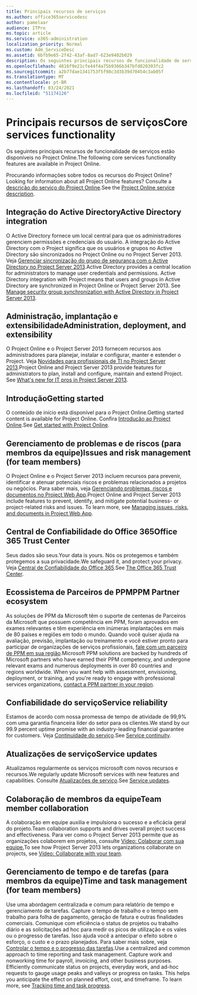 ```yaml
---
title: Principais recursos de serviços
ms.author: office365servicedesc
author: pamelaar
audience: ITPro
ms.topic: article
ms.service: o365-administration
localization_priority: Normal
ms.custom: Adm_ServiceDesc
ms.assetid: 6bfb9e65-2f42-43af-8ad7-623e9402b029
description: Os seguintes principais recursos de funcionalidade de serviços estão disponíveis no Project Online.
ms.openlocfilehash: 4816f9e21cfe44f4a75b9366b347bfd820303fc2
ms.sourcegitcommit: a2b77dae1341753f5f98c3d3b39d70454c3ab05f
ms.translationtype: MT
ms.contentlocale: pt-BR
ms.lasthandoff: 03/24/2021
ms.locfileid: "51174126"
---
```

# <a name="core-services-functionality"></a><span data-ttu-id="a5499-103">Principais recursos de serviços</span><span class="sxs-lookup"><span data-stu-id="a5499-103">Core services functionality</span></span>

<span data-ttu-id="a5499-104">Os seguintes principais recursos de funcionalidade de serviços estão disponíveis no Project Online.</span><span class="sxs-lookup"><span data-stu-id="a5499-104">The following core services functionality features are available in Project Online.</span></span>
  
<span data-ttu-id="a5499-105">Procurando informações sobre todos os recursos do Project Online?</span><span class="sxs-lookup"><span data-stu-id="a5499-105">Looking for information about all Project Online features?</span></span> <span data-ttu-id="a5499-106">Consulte a [descrição do serviço do Project Online](project-online-service-description.md).</span><span class="sxs-lookup"><span data-stu-id="a5499-106">See the [Project Online service description](project-online-service-description.md).</span></span>
  
## <a name="active-directory-integration"></a><span data-ttu-id="a5499-107">Integração do Active Directory</span><span class="sxs-lookup"><span data-stu-id="a5499-107">Active Directory integration</span></span>

<span data-ttu-id="a5499-p102">O Active Directory fornece um local central para que os administradores gerenciem permissões e credenciais do usuário. A integração do Active Directory com o Project significa que os usuários e grupos no Active Directory são sincronizados no Project Online ou no Project Server 2013. Veja [Gerenciar sincronização do grupo de segurança com o Active Directory no Project Server 2013](/project/manage-security-group-synchronization-with-active-directory-in-project-server).</span><span class="sxs-lookup"><span data-stu-id="a5499-p102">Active Directory provides a central location for administrators to manage user credentials and permissions. Active Directory integration with Project means that users and groups in Active Directory are synchronized in Project Online or Project Server 2013. See [Manage security group synchronization with Active Directory in Project Server 2013](/project/manage-security-group-synchronization-with-active-directory-in-project-server).</span></span>
  
## <a name="administration-deployment-and-extensibility"></a><span data-ttu-id="a5499-111">Administração, implantação e extensibilidade</span><span class="sxs-lookup"><span data-stu-id="a5499-111">Administration, deployment, and extensibility</span></span>

<span data-ttu-id="a5499-p103">O Project Online e o Project Server 2013 fornecem recursos aos administradores para planejar, instalar e configurar, manter e estender o Project. Veja [Novidades para profissionais de TI no Project Server 2013](/project/what-s-new-for-it-pros-in-project-server-2016).</span><span class="sxs-lookup"><span data-stu-id="a5499-p103">Project Online and Project Server 2013 provide features for administrators to plan, install and configure, maintain and extend Project. See [What's new for IT pros in Project Server 2013](/project/what-s-new-for-it-pros-in-project-server-2016).</span></span>
  
## <a name="getting-started"></a><span data-ttu-id="a5499-114">Introdução</span><span class="sxs-lookup"><span data-stu-id="a5499-114">Getting started</span></span>

<span data-ttu-id="a5499-115">O conteúdo de início está disponível para o Project Online.</span><span class="sxs-lookup"><span data-stu-id="a5499-115">Getting started content is available for Project Online.</span></span> <span data-ttu-id="a5499-116">Confira [Introdução ao Project Online](https://support.office.com/article/E3E5F64F-ADA5-4F9D-A578-130B2D4E5F11).</span><span class="sxs-lookup"><span data-stu-id="a5499-116">See [Get started with Project Online](https://support.office.com/article/E3E5F64F-ADA5-4F9D-A578-130B2D4E5F11).</span></span>
  
## <a name="issues-and-risk-management-for-team-members"></a><span data-ttu-id="a5499-117">Gerenciamento de problemas e de riscos (para membros da equipe)</span><span class="sxs-lookup"><span data-stu-id="a5499-117">Issues and risk management (for team members)</span></span>

<span data-ttu-id="a5499-p105">O Project Online e o Project Server 2013 incluem recursos para prevenir, identificar e atenuar potenciais riscos e problemas relacionados a projetos ou negócios. Para saber mais, veja [Gerenciando problemas, riscos e documentos no Project Web App](/previous-versions/office/project-server-2010/hh767484(v=office.14)).</span><span class="sxs-lookup"><span data-stu-id="a5499-p105">Project Online and Project Server 2013 include features to prevent, identify, and mitigate potential business- or project-related risks and issues. To learn more, see [Managing issues, risks, and documents in Project Web App](/previous-versions/office/project-server-2010/hh767484(v=office.14)).</span></span>
  
## <a name="office-365-trust-center"></a><span data-ttu-id="a5499-120">Central de Confiabilidade do Office 365</span><span class="sxs-lookup"><span data-stu-id="a5499-120">Office 365 Trust Center</span></span>

<span data-ttu-id="a5499-121">Seus dados são seus.</span><span class="sxs-lookup"><span data-stu-id="a5499-121">Your data is yours.</span></span> <span data-ttu-id="a5499-122">Nós os protegemos e também protegemos a sua privacidade.</span><span class="sxs-lookup"><span data-stu-id="a5499-122">We safeguard it, and protect your privacy.</span></span> <span data-ttu-id="a5499-123">Veja [Central de Confiabilidade do Office 365](https://go.microsoft.com/fwlink/?LinkId=402637).</span><span class="sxs-lookup"><span data-stu-id="a5499-123">See [The Office 365 Trust Center](https://go.microsoft.com/fwlink/?LinkId=402637).</span></span>
  
## <a name="ppm-partner-ecosystem"></a><span data-ttu-id="a5499-124">Ecossistema de Parceiros de PPM</span><span class="sxs-lookup"><span data-stu-id="a5499-124">PPM Partner ecosystem</span></span>

<span data-ttu-id="a5499-p107">As soluções de PPM da Microsoft têm o suporte de centenas de Parceiros da Microsoft que possuem competência em PPM, foram aprovados em exames relevantes e têm experiência em inúmeras implantações em mais de 80 países e regiões em todo o mundo. Quando você quiser ajuda na avaliação, previsão, implantação ou treinamento e você estiver pronto para participar de organizações de serviços profissionais, [fale com um parceiro de PPM em sua região](https://go.microsoft.com/fwlink/p/?LinkId=272646).</span><span class="sxs-lookup"><span data-stu-id="a5499-p107">Microsoft PPM solutions are backed by hundreds of Microsoft partners who have earned their PPM competency, and undergone relevant exams and numerous deployments in over 80 countries and regions worldwide. When you want help with assessment, envisioning, deployment, or training, and you're ready to engage with professional services organizations, [contact a PPM partner in your region](https://go.microsoft.com/fwlink/p/?LinkId=272646).</span></span>
  
## <a name="service-reliability"></a><span data-ttu-id="a5499-127">Confiabilidade do serviço</span><span class="sxs-lookup"><span data-stu-id="a5499-127">Service reliability</span></span>

<span data-ttu-id="a5499-128">Estamos de acordo com nossa promessa de tempo de atividade de 99,9% com uma garantia financeira líder do setor para os clientes.</span><span class="sxs-lookup"><span data-stu-id="a5499-128">We stand by our 99.9 percent uptime promise with an industry-leading financial guarantee for customers.</span></span> <span data-ttu-id="a5499-129">Veja [Continuidade do serviço](https://go.microsoft.com/fwlink/?LinkId=402653).</span><span class="sxs-lookup"><span data-stu-id="a5499-129">See [Service continuity](https://go.microsoft.com/fwlink/?LinkId=402653).</span></span>
  
## <a name="service-updates"></a><span data-ttu-id="a5499-130">Atualizações de serviço</span><span class="sxs-lookup"><span data-stu-id="a5499-130">Service updates</span></span>

<span data-ttu-id="a5499-131">Atualizamos regularmente os serviços microsoft com novos recursos e recursos.</span><span class="sxs-lookup"><span data-stu-id="a5499-131">We regularly update Microsoft services with new features and capabilities.</span></span> <span data-ttu-id="a5499-132">Consulte [Atualizações de serviço](../office-365-platform-service-description/service-updates.md).</span><span class="sxs-lookup"><span data-stu-id="a5499-132">See [Service updates](../office-365-platform-service-description/service-updates.md).</span></span>
  
## <a name="team-member-collaboration"></a><span data-ttu-id="a5499-133">Colaboração de membros da equipe</span><span class="sxs-lookup"><span data-stu-id="a5499-133">Team member collaboration</span></span>

<span data-ttu-id="a5499-134">A colaboração em equipe auxilia e impulsiona o sucesso e a eficácia geral do projeto.</span><span class="sxs-lookup"><span data-stu-id="a5499-134">Team collaboration supports and drives overall project success and effectiveness.</span></span> <span data-ttu-id="a5499-135">Para ver como o Project Server 2013 permite que as organizações colaborem em projetos, consulte [Vídeo: Colaborar com sua equipe.](https://go.microsoft.com/fwlink/?LinkId=402628)</span><span class="sxs-lookup"><span data-stu-id="a5499-135">To see how Project Server 2013 lets organizations collaborate on projects, see [Video: Collaborate with your team](https://go.microsoft.com/fwlink/?LinkId=402628).</span></span>
  
## <a name="time-and-task-management-for-team-members"></a><span data-ttu-id="a5499-136">Gerenciamento de tempo e de tarefas (para membros da equipe)</span><span class="sxs-lookup"><span data-stu-id="a5499-136">Time and task management (for team members)</span></span>

<span data-ttu-id="a5499-p111">Use uma abordagem centralizada e comum para relatório de tempo e gerenciamento de tarefas. Capture o tempo de trabalho e o tempo sem trabalho para folha de pagamento, geração de fatura e outras finalidades comerciais. Comunique com eficiência o status de projetos ou trabalho diário e as solicitações ad hoc para medir os picos de utilização e os vales ou o progresso de tarefas. Isso ajuda você a antecipar o efeito sobre o esforço, o custo e o prazo planejados. Para saber mais sobre, veja [Controlar o tempo e o progresso das tarefas](https://go.microsoft.com/fwlink/p/?LinkId=271321).</span><span class="sxs-lookup"><span data-stu-id="a5499-p111">Use a centralized and common approach to time reporting and task management. Capture work and nonworking time for payroll, invoicing, and other business purposes. Efficiently communicate status on projects, everyday work, and ad-hoc requests to gauge usage peaks and valleys or progress on tasks. This helps you anticipate the effect on planned effort, cost, and timeframe. To learn more, see [Tracking time and task progress](https://go.microsoft.com/fwlink/p/?LinkId=271321).</span></span>
